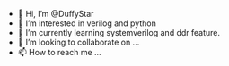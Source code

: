 - 👋 Hi, I’m @DuffyStar
- 👀 I’m interested in verilog and python
- 🌱 I’m currently learning systemverilog and ddr feature.
- 💞️ I’m looking to collaborate on ...
- 📫 How to reach me ...

<!---
DuffyStar/DuffyStar is a ✨ special ✨ repository because its `README.md` (this file) appears on your GitHub profile.
You can click the Preview link to take a look at your changes.
--->
